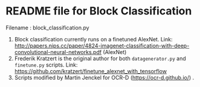 # README file for Block Classification

Filename : block_classification.py

1. Block classification currently runs on a finetuned AlexNet.
Link: http://papers.nips.cc/paper/4824-imagenet-classification-with-deep-convolutional-neural-networks.pdf (AlexNet)
2. Frederik Kratzert is the original author for both `datagenerator.py` and `finetune.py` scripts.
Link: https://github.com/kratzert/finetune_alexnet_with_tensorflow
3. Scripts modified by Martin Jenckel for OCR-D (https://ocr-d.github.io/) .
